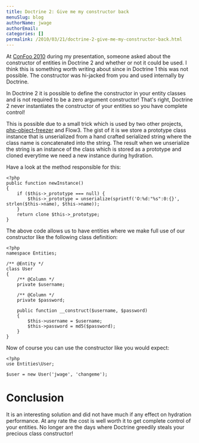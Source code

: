 ```yaml
---
title: Doctrine 2: Give me my constructor back
menuSlug: blog
authorName: jwage 
authorEmail: 
categories: []
permalink: /2010/03/21/doctrine-2-give-me-my-constructor-back.html
---
```

At [ConFoo
2010](http://www.doctrine-project.org/blog/doctrine-2-at-confoo-2010)
during my presentation, someone asked about the constructor of entities
in Doctrine 2 and whether or not it could be used. I think this is
something worth writing about since in Doctrine 1 this was not possible.
The constructor was hi-jacked from you and used internally by Doctrine.

In Doctrine 2 it is possible to define the constructor in your entity
classes and is not required to be a zero argument constructor! That's
right, Doctrine 2 never instantiates the constructor of your entities so
you have complete control!

This is possible due to a small trick which is used by two other
projects,
[php-object-freezer](http://sebastian-bergmann.de/archives/831-Freezing-and-Thawing-PHP-Objects.html)
and Flow3. The gist of it is we store a prototype class instance that is
unserialized from a hand crafted serialized string where the class name
is concatenated into the string. The result when we unserialize the
string is an instance of the class which is stored as a prototype and
cloned everytime we need a new instance during hydration.

Have a look at the method responsible for this:

~~~~ {.sourceCode .php}
<?php
public function newInstance()
{
    if ($this->_prototype === null) {
        $this->_prototype = unserialize(sprintf('O:%d:"%s":0:{}', strlen($this->name), $this->name));
    }
    return clone $this->_prototype;
}
~~~~

The above code allows us to have entities where we make full use of our
constructor like the following class definition:

~~~~ {.sourceCode .php}
<?php
namespace Entities;

/** @Entity */
class User
{
    /** @Column */
    private $username;

    /** @Column */
    private $password;

    public function __construct($username, $password)
    {
        $this->username = $username;
        $this->password = md5($password);
    }
}
~~~~

Now of course you can use the constructor like you would expect:

~~~~ {.sourceCode .php}
<?php
use Entities\User;

$user = new User('jwage', 'changeme');
~~~~

Conclusion
==========

It is an interesting solution and did not have much if any effect on
hydration performance. At any rate the cost is well worth it to get
complete control of your entities. No longer are the days where Doctrine
greedily steals your precious class constructor!
